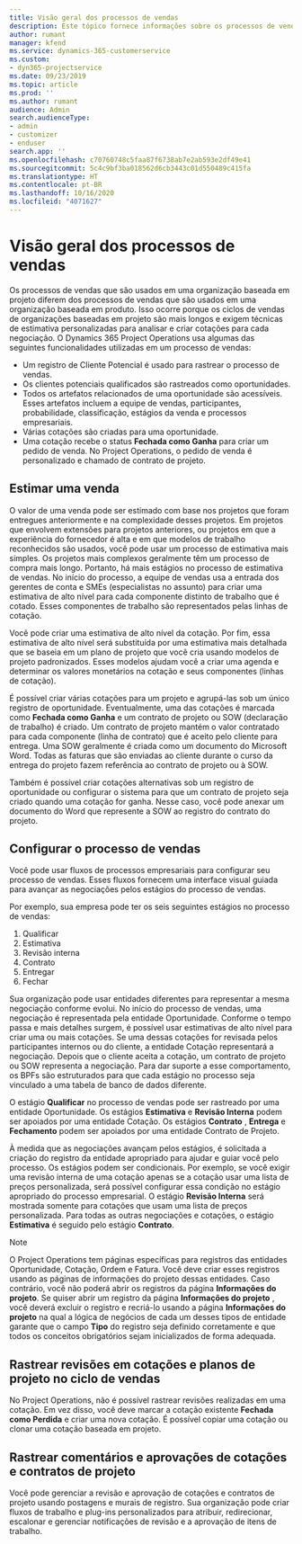 ```yaml
---
title: Visão geral dos processos de vendas
description: Este tópico fornece informações sobre os processos de vendas básicos.
author: rumant
manager: kfend
ms.service: dynamics-365-customerservice
ms.custom:
- dyn365-projectservice
ms.date: 09/23/2019
ms.topic: article
ms.prod: ''
ms.author: rumant
audience: Admin
search.audienceType:
- admin
- customizer
- enduser
search.app: ''
ms.openlocfilehash: c70760748c5faa87f6738ab7e2ab593e2df49e41
ms.sourcegitcommit: 5c4c9bf3ba018562d6cb3443c01d550489c415fa
ms.translationtype: HT
ms.contentlocale: pt-BR
ms.lasthandoff: 10/16/2020
ms.locfileid: "4071627"
---
```

# <a name="sales-processes-overview"></a>Visão geral dos processos de vendas

Os processos de vendas que são usados em uma organização baseada em projeto diferem dos processos de vendas que são usados em uma organização baseada em produto. Isso ocorre porque os ciclos de vendas de organizações baseadas em projeto são mais longos e exigem técnicas de estimativa personalizadas para analisar e criar cotações para cada negociação. O Dynamics 365 Project Operations usa algumas das seguintes funcionalidades utilizadas em um processo de vendas:

- Um registro de Cliente Potencial é usado para rastrear o processo de vendas.
- Os clientes potenciais qualificados são rastreados como oportunidades.
- Todos os artefatos relacionados de uma oportunidade são acessíveis. Esses artefatos incluem a equipe de vendas, participantes, probabilidade, classificação, estágios da venda e processos empresariais.
- Várias cotações são criadas para uma oportunidade.
- Uma cotação recebe o status **Fechada como Ganha** para criar um pedido de venda. No Project Operations, o pedido de venda é personalizado e chamado de contrato de projeto.

## <a name="estimate-a-sale"></a>Estimar uma venda
O valor de uma venda pode ser estimado com base nos projetos que foram entregues anteriormente e na complexidade desses projetos. Em projetos que envolvem extensões para projetos anteriores, ou projetos em que a experiência do fornecedor é alta e em que modelos de trabalho reconhecidos são usados, você pode usar um processo de estimativa mais simples. Os projetos mais complexos geralmente têm um processo de compra mais longo. Portanto, há mais estágios no processo de estimativa de vendas. No início do processo, a equipe de vendas usa a entrada dos gerentes de conta e SMEs (especialistas no assunto) para criar uma estimativa de alto nível para cada componente distinto de trabalho que é cotado. Esses componentes de trabalho são representados pelas linhas de cotação. 

Você pode criar uma estimativa de alto nível da cotação. Por fim, essa estimativa de alto nível será substituída por uma estimativa mais detalhada que se baseia em um plano de projeto que você cria usando modelos de projeto padronizados. Esses modelos ajudam você a criar uma agenda e determinar os valores monetários na cotação e seus componentes (linhas de cotação). 

É possível criar várias cotações para um projeto e agrupá-las sob um único registro de oportunidade. Eventualmente, uma das cotações é marcada como **Fechada como Ganha** e um contrato de projeto ou SOW (declaração de trabalho) é criado. Um contrato de projeto mantém o valor contratado para cada componente (linha de contrato) que é aceito pelo cliente para entrega. Uma SOW geralmente é criada como um documento do Microsoft Word. Todas as faturas que são enviadas ao cliente durante o curso da entrega do projeto fazem referência ao contrato de projeto ou à SOW.

Também é possível criar cotações alternativas sob um registro de oportunidade ou configurar o sistema para que um contrato de projeto seja criado quando uma cotação for ganha. Nesse caso, você pode anexar um documento do Word que represente a SOW ao registro do contrato do projeto.

## <a name="configure-the-sales-process"></a>Configurar o processo de vendas
Você pode usar fluxos de processos empresariais para configurar seu processo de vendas. Esses fluxos fornecem uma interface visual guiada para avançar as negociações pelos estágios do processo de vendas.

Por exemplo, sua empresa pode ter os seis seguintes estágios no processo de vendas:

1. Qualificar
2. Estimativa
3. Revisão interna
4. Contrato
5. Entregar
6. Fechar
 
Sua organização pode usar entidades diferentes para representar a mesma negociação conforme evolui. No início do processo de vendas, uma negociação é representada pela entidade Oportunidade. Conforme o tempo passa e mais detalhes surgem, é possível usar estimativas de alto nível para criar uma ou mais cotações. Se uma dessas cotações for revisada pelos participantes internos ou do cliente, a entidade Cotação representará a negociação. Depois que o cliente aceita a cotação, um contrato de projeto ou SOW representa a negociação. Para dar suporte a esse comportamento, os BPFs são estruturados para que cada estágio no processo seja vinculado a uma tabela de banco de dados diferente.

O estágio **Qualificar** no processo de vendas pode ser rastreado por uma entidade Oportunidade. Os estágios **Estimativa** e **Revisão Interna** podem ser apoiados por uma entidade Cotação. Os estágios **Contrato** , **Entrega** e **Fechamento** podem ser apoiados por uma entidade Contrato de Projeto.

À medida que as negociações avançam pelos estágios, é solicitada a criação do registro da entidade apropriado para ajudar e guiar você pelo processo. Os estágios podem ser condicionais. Por exemplo, se você exigir uma revisão interna de uma cotação apenas se a cotação usar uma lista de preços personalizada, será possível configurar essa condição no estágio apropriado do processo empresarial. O estágio **Revisão Interna** será mostrada somente para cotações que usam uma lista de preços personalizada. Para todas as outras negociações e cotações, o estágio **Estimativa** é seguido pelo estágio **Contrato**.

> [!NOTE]
> O Project Operations tem páginas específicas para registros das entidades Oportunidade, Cotação, Ordem e Fatura. Você deve criar esses registros usando as páginas de informações do projeto dessas entidades. Caso contrário, você não poderá abrir os registros da página **Informações do projeto**. Se quiser abrir um registro da página **Informações do projeto** , você deverá excluir o registro e recriá-lo usando a página **Informações do projeto** na qual a lógica de negócios de cada um desses tipos de entidade garante que o campo **Tipo** do registro seja definido corretamente e que todos os conceitos obrigatórios sejam inicializados de forma adequada.


## <a name="track-revisions-to-quotes-and-project-plans-in-the-sales-cycle"></a>Rastrear revisões em cotações e planos de projeto no ciclo de vendas
No Project Operations, não é possível rastrear revisões realizadas em uma cotação. Em vez disso, você deve marcar a cotação existente **Fechada como Perdida** e criar uma nova cotação. É possível copiar uma cotação ou clonar uma cotação baseada em projeto.

## <a name="track-comments-and-approvals-of-quotes-and-project-contracts"></a>Rastrear comentários e aprovações de cotações e contratos de projeto
Você pode gerenciar a revisão e aprovação de cotações e contratos de projeto usando postagens e murais de registro. Sua organização pode criar fluxos de trabalho e plug-ins personalizados para atribuir, redirecionar, escalonar e gerenciar notificações de revisão e a aprovação de itens de trabalho.
